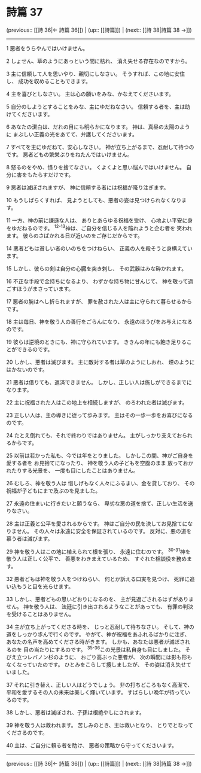 # 詩篇 37

(previous:: [[詩 36|← 詩篇 36]]) | (up:: [[詩篇]]) | (next:: [[詩 38|詩篇 38 →]])

***


1 悪者をうらやんではいけません。 

2 しょせん、草のようにあっという間に枯れ、 消え失せる存在なのですから。 

3 主に信頼して人を思いやり、親切にしなさい。 そうすれば、この地に安住し、 成功を収めることもできます。 

4 主を喜びとしなさい。 主は心の願いをみな、かなえてくださいます。 

5 自分のしようとすることをみな、主にゆだねなさい。 信頼する者を、主は助けてくださいます。 

6 あなたの潔白は、だれの目にも明らかになります。 神は、真昼の太陽のように まぶしい正義の光をあてて、弁護してくださいます。 

7 すべてを主にゆだねて、安心しなさい。 神が立ち上がるまで、忍耐して待つのです。 悪者どもの繁栄ぶりをねたんではいけません。 

8 怒るのをやめ、憤りを捨てなさい。 くよくよと思い悩んではいけません。 自分に害をもたらすだけです。 

9 悪者は滅ぼされますが、 神に信頼する者には祝福が降り注ぎます。 

10 もうしばらくすれば、 見ようとしても、悪者の姿は見つけられなくなります。 

11 一方、神の前に謙遜な人は、 ありとあらゆる祝福を受け、 心地よい平安に身をゆだねるのです。 <sup class="versenum">12-13</sup>神は、ご自分を信じる人を陥れようと企む者を 笑われます。 彼らのさばかれる日が近いのをご存じだからです。 

14 悪者どもは貧しい者のいのちをつけねらい、 正義の人を殺そうと身構えています。 

15 しかし、彼らの剣は自分の心臓を突き刺し、 その武器はみな砕かれます。 

16 不正な手段で金持ちになるより、 わずかな持ち物に甘んじて、 神を敬って過ごすほうがまさっています。 

17 悪者の腕はへし折られますが、 罪を赦された人は主に守られて暮らせるからです。 

18 主は毎日、神を敬う人の善行をごらんになり、 永遠のほうびをお与えになるのです。 

19 彼らは逆境のときにも、神に守られています。 ききんの年にも飽き足りることができるのです。 

20 しかし、悪者は滅びます。 主に敵対する者は草のようにしおれ、 煙のようにはかないのです。 

21 悪者は借りても、返済できません。 しかし、正しい人は施しができるまでになります。 

22 主に祝福された人はこの地上を相続しますが、 のろわれた者は滅びます。 

23 正しい人は、主の導きに従って歩みます。 主はその一歩一歩をお喜びになるのです。 

24 たとえ倒れても、それで終わりではありません。 主がしっかり支えておられるからです。 

25 以前は若かった私も、今では年をとりました。 しかしこの間、神がご自身を愛する者を お見捨てになったり、 神を敬う人の子どもを空腹のまま 放っておかれたりする光景を、 一度も目にしたことはありません。 

26 むしろ、神を敬う人は 惜しげもなく人々にふるまい、金を貸しており、 その祝福が子どもにまで及ぶのを見ました。 

27 永遠の住まいに行きたいと願うなら、 卑劣な悪の道を捨て、正しい生活を送りなさい。 

28 主は正義と公平を愛されるからです。 神はご自分の民を決してお見捨てになりません。 その人々は永遠に安全を保証されているのです。 反対に、悪の道を慕う者は滅びます。 

29 神を敬う人はこの地に植えられて根を張り、 永遠に住むのです。 <sup class="versenum">30-31</sup>神を敬う人は正しく公平で、 善悪をわきまえているため、 すぐれた相談役を務めます。 

32 悪者どもは神を敬う人をつけねらい、 何とか訴える口実を見つけ、 死罪に追い込もうと目を光らせます。 

33 しかし、悪者どもの思いどおりになるのを、 主が見過ごされるはずがありません。 神を敬う人は、 法廷に引き出されるようなことがあっても、 有罪の判決を受けることはありません。 

34 主が立ち上がってくださる時を、 じっと忍耐して待ちなさい。 そして、神の道をしっかり歩んで行くのです。 やがて、神が祝福をあふれるばかりに注ぎ、 あなたの名声を高めてくださる時がきます。 しかも、あなたは悪者が滅ぼされるのを 目の当たりにするのです。 <sup class="versenum">35-36</sup>この光景は私自身も目にしました。 そびえ立つレバノン杉のように、 おごり高ぶった悪者が、 次の瞬間には影も形もなくなっていたのです。 ひとみをこらして捜しましたが、 その姿は消え失せていました。 

37 それに引き替え、正しい人はどうでしょう。 非の打ちどころもなく高潔で、 平和を愛するその人の未来は美しく輝いています。 すばらしい晩年が待っているのです。 

38 しかし、悪者は滅ぼされ、子孫は根絶やしにされます。 

39 神を敬う人は救われます。 苦しみのとき、主は救いとなり、 とりでとなってくださるのです。 

40 主は、ご自分に頼る者を助け、 悪者の策略から守ってくださいます。

***

(previous:: [[詩 36|← 詩篇 36]]) | (up:: [[詩篇]]) | (next:: [[詩 38|詩篇 38 →]])
